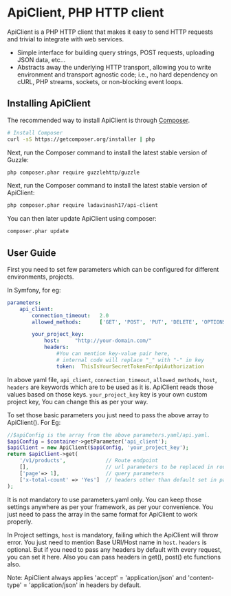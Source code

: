 ApiClient, PHP HTTP client
==========================

ApiClient is a PHP HTTP client that makes it easy to send HTTP requests and
trivial to integrate with web services.

- Simple interface for building query strings, POST requests, uploading JSON data,
  etc...
- Abstracts away the underlying HTTP transport, allowing you to write
  environment and transport agnostic code; i.e., no hard dependency on cURL,
  PHP streams, sockets, or non-blocking event loops.

## Installing ApiClient

The recommended way to install ApiClient is through
[Composer](http://getcomposer.org).

```bash
# Install Composer
curl -sS https://getcomposer.org/installer | php
```

Next, run the Composer command to install the latest stable version of Guzzle:

```bash
php composer.phar require guzzlehttp/guzzle
```

Next, run the Composer command to install the latest stable version of ApiClient:

```bash
php composer.phar require ladavinash17/api-client
```

You can then later update ApiClient using composer:

 ```bash
composer.phar update
```

## User Guide

First you need to set few parameters which can be configured for different environments, projects. 

In Symfony, for eg:
```yaml
parameters:
    api_client:
        connection_timeout:   2.0
        allowed_methods:      ['GET', 'POST', 'PUT', 'DELETE', 'OPTIONS']

        your_project_key:
            host:     "http://your-domain.com/"
            headers:
                #You can mention key-value pair here,
                # internal code will replace "_" with "-" in key
                token:  ThisIsYourSecretTokenForApiAuthorization
``` 

In above yaml file, ``api_client``, ``connection_timeout``, ``allowed_methods``, ``host``, ``headers`` are keywords which are to be used as it is. ApiClient reads those values based on those keys.
``your_project_key`` key is your own custom project key, You can change this as per your way.

To set those basic parameters you just need to pass the above array to ApiClient().
For Eg:
```php
//$apiConfig is the array from the above parameters.yaml/api.yaml.
$apiConfig = $container->getParameter('api_client');
$apiClient = new ApiClient($apiConfig, 'your_project_key');
return $apiClient->get(
    '/v1/products',             // Route endpoint
    [],                         // url parameters to be replaced in route endpoint
    ['page'=> 1],               // query parameters
    ['x-total-count' => 'Yes']  // headers other than default set in parameters.yaml
);
``` 

It is not mandatory to use parameters.yaml only. You can keep those settings anywhere as per your framework, as per your convenience.
You just need to pass the array in the same format for ApiClient to work properly.

In Project settings, ``host`` is mandatory, failing which the ApiClient will throw error. You just need to mention Base URI/Host name in ``host``.
``headers`` is optional. But if you need to pass any headers by default with every request, you can set it here.
Also you can pass headers in get(), post() etc functions also.

Note: ApiClient always applies 'accept' = 'application/json' and 'content-type' = 'application/json' in headers by default.